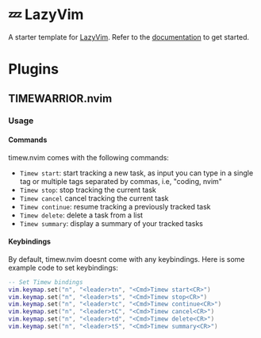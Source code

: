 # 💤 LazyVim

A starter template for [LazyVim](https://github.com/LazyVim/LazyVim).
Refer to the [documentation](https://lazyvim.github.io/installation) to get started.

# Plugins

## TIMEWARRIOR.nvim

### Usage

#### Commands

timew.nvim comes with the following commands:

- `Timew start`: start tracking a new task, as input you can type in a single tag or multiple tags separated by commas, i.e, "coding, nvim"
- `Timew stop`: stop tracking the current task
- `Timew cancel` cancel tracking the current task
- `Timew continue`: resume tracking a previously tracked task
- `Timew delete`: delete a task from a list
- `Timew summary`: display a summary of your tracked tasks

#### Keybindings

By default, timew.nvim doesnt come with any keybindings. Here is some example code to set keybindings:

```lua
-- Set Timew bindings
vim.keymap.set("n", "<leader>tn", "<Cmd>Timew start<CR>")
vim.keymap.set("n", "<leader>ts", "<Cmd>Timew stop<CR>")
vim.keymap.set("n", "<leader>tc", "<Cmd>Timew continue<CR>")
vim.keymap.set("n", "<leader>tC", "<Cmd>Timew cancel<CR>")
vim.keymap.set("n", "<leader>td", "<Cmd>Timew delete<CR>")
vim.keymap.set("n", "<leader>tS", "<Cmd>Timew summary<CR>")
```
